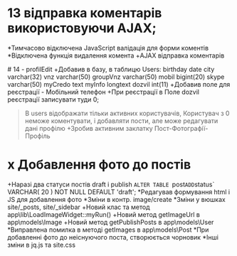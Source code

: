 # 13 відправка коментарів використовуючи AJAX;
*Тимчасово відключена JavaScript валідація для форми коментів
*Відключена функція видалення комента
+AJAX відправка коментарів

﻿# 14 - profilEdit
+Добавив в базу, в таблицю Users: 
birthday date
city varchar(32)
vnz varchar(50)
groupVnz varchar(50)
mobil bigint(20)
skype varchar(50)
myCredo text
myInfo longtext
dozvil int(11)
+Добавив поле для реєстрації - Мобільний телефон
+При реєстрації в Поле dozvil реєстрації записувати туди 0;
>В users відображати тільки активних користувачів,
>Користувач з  0 неможе  коментувати, і добавляти пости,
>але може редагувати дані профілю
+Зробив активним заклатку Пост-Фотографії-Профіль

# x Добавлення фото до постів
+Наразі два статуси постів draft і publish
`ALTER TABLE `post` ADD `status` VARCHAR( 20 ) NOT NULL DEFAULT 'draft';
*Редагував формування html і JS для добавлення фото
*Зміни в контр. image/create
*Зміни у вюшках site/_posts, site/_sidebar
+Новий клас та метод app\lib\LoadImageWidget::myRun()
+Новий метод getImageUrl в app\models\Image
+Новий метод getPublishPosts в app\models\User
*Виправлена помилка в методі getImages в app\models\Post
*При добавленні фото до неіснуючого поста, створюється чорновик
*Інші зміни в jq.js та site.css